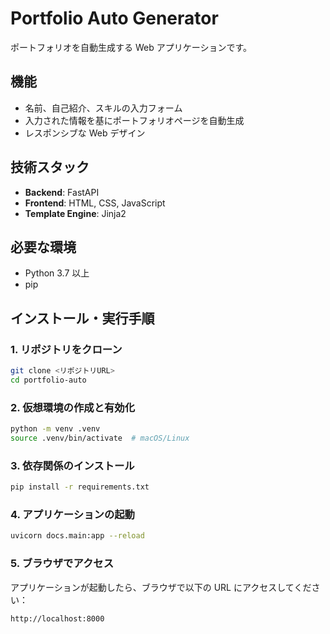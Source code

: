 # Portfolio Auto Generator

ポートフォリオを自動生成する Web アプリケーションです。

## 機能

- 名前、自己紹介、スキルの入力フォーム
- 入力された情報を基にポートフォリオページを自動生成
- レスポンシブな Web デザイン

## 技術スタック

- **Backend**: FastAPI
- **Frontend**: HTML, CSS, JavaScript
- **Template Engine**: Jinja2

## 必要な環境

- Python 3.7 以上
- pip

## インストール・実行手順

### 1. リポジトリをクローン

```bash
git clone <リポジトリURL>
cd portfolio-auto
```

### 2. 仮想環境の作成と有効化

```bash
python -m venv .venv
source .venv/bin/activate  # macOS/Linux
```

### 3. 依存関係のインストール

```bash
pip install -r requirements.txt
```

### 4. アプリケーションの起動

```bash
uvicorn docs.main:app --reload
```

### 5. ブラウザでアクセス

アプリケーションが起動したら、ブラウザで以下の URL にアクセスしてください：

```
http://localhost:8000
```
